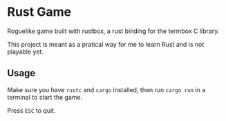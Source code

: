 # Rust Game

Roguelike game built with rustbox, a rust binding for the termbox C library.

This project is meant as a pratical way for me to learn Rust and is not playable yet.

## Usage

Make sure you have `rustc` and `cargo` installed, then run `cargo run` in a terminal to start the game.

Press `ESC` to quit.
